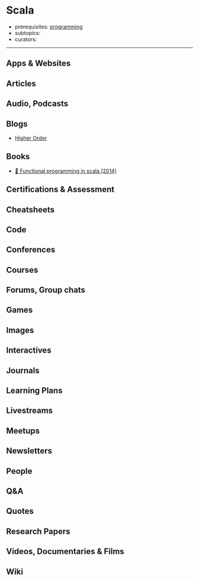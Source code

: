 # Scala

- prerequisites: [programming](programming.md)
- subtopics:
- curators:

------

## Apps & Websites

## Articles

## Audio, Podcasts

## Blogs

- [Higher Order](http://blog.higher-order.com/)

## Books

- [📕 Functional programming in scala (2014)](https://www.manning.com/books/functional-programming-in-scala)

## Certifications & Assessment

## Cheatsheets

## Code

## Conferences

## Courses

## Forums, Group chats

## Games

## Images

## Interactives

## Journals

## Learning Plans

## Livestreams

## Meetups

## Newsletters

## People

## Q&A

## Quotes

## Research Papers

## Videos, Documentaries & Films

## Wiki
